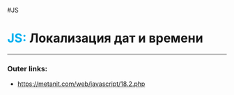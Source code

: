 #JS
# <font color="#00b0f0">JS:</font> Локализация дат и времени
---
### Outer links:
- https://metanit.com/web/javascript/18.2.php